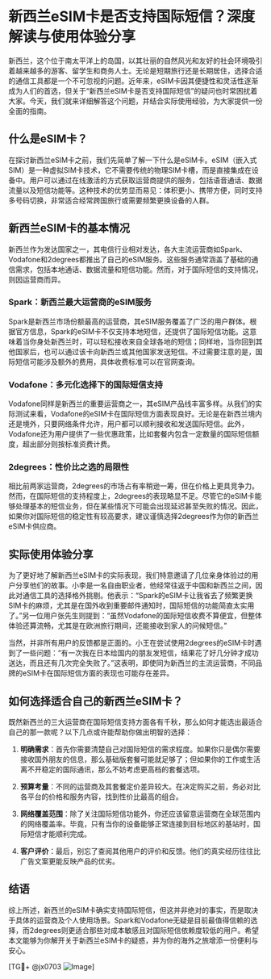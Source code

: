 # 新西兰eSIM卡是否支持国际短信？深度解读与使用体验分享

新西兰，这个位于南太平洋上的岛国，以其壮丽的自然风光和友好的社会环境吸引着越来越多的游客、留学生和商务人士。无论是短期旅行还是长期居住，选择合适的通信工具都是一个不可忽视的问题。近年来，eSIM卡因其便捷性和灵活性逐渐成为人们的首选，但关于“新西兰eSIM卡是否支持国际短信”的疑问也时常困扰着大家。今天，我们就来详细解答这个问题，并结合实际使用经验，为大家提供一份全面的指南。

## 什么是eSIM卡？

在探讨新西兰eSIM卡之前，我们先简单了解一下什么是eSIM卡。eSIM（嵌入式SIM）是一种虚拟SIM卡技术，它不需要传统的物理SIM卡槽，而是直接集成在设备中。用户可以通过在线激活的方式获取运营商提供的服务，包括语音通话、数据流量以及短信功能等。这种技术的优势显而易见：体积更小、携带方便，同时支持多号码切换，非常适合经常跨国旅行或需要频繁更换设备的人群。

## 新西兰eSIM卡的基本情况

新西兰作为发达国家之一，其电信行业相对发达，各大主流运营商如Spark、Vodafone和2degrees都推出了自己的eSIM服务。这些服务通常涵盖了基础的通信需求，包括本地通话、数据流量和短信功能。然而，对于国际短信的支持情况，则因运营商而异。

### Spark：新西兰最大运营商的eSIM服务

Spark是新西兰市场份额最高的运营商，其eSIM服务覆盖了广泛的用户群体。根据官方信息，Spark的eSIM卡不仅支持本地短信，还提供了国际短信功能。这意味着当你身处新西兰时，可以轻松接收来自全球各地的短信；同样地，当你回到其他国家后，也可以通过该卡向新西兰或其他国家发送短信。不过需要注意的是，国际短信可能涉及额外的费用，具体收费标准可以在官网查询。

### Vodafone：多元化选择下的国际短信支持

Vodafone同样是新西兰的重要运营商之一，其eSIM产品线丰富多样。从我们的实际测试来看，Vodafone的eSIM卡在国际短信方面表现良好。无论是在新西兰境内还是境外，只要网络条件允许，用户都可以顺利接收和发送国际短信。此外，Vodafone还为用户提供了一些优惠政策，比如套餐内包含一定数量的国际短信额度，超出部分则按标准资费计费。

### 2degrees：性价比之选的局限性

相比前两家运营商，2degrees的市场占有率稍逊一筹，但在价格上更具竞争力。然而，在国际短信的支持程度上，2degrees的表现略显不足。尽管它的eSIM卡能够处理基本的短信业务，但在某些情况下可能会出现延迟甚至失败的情况。因此，如果你对国际短信的稳定性有较高要求，建议谨慎选择2degrees作为你的新西兰eSIM卡供应商。

## 实际使用体验分享

为了更好地了解新西兰eSIM卡的实际表现，我们特意邀请了几位亲身体验过的用户分享他们的故事。小李是一名自由职业者，他经常往返于中国和新西兰之间，因此对通信工具的选择格外挑剔。他表示：“Spark的eSIM卡让我省去了频繁更换SIM卡的麻烦，尤其是在国外收到重要邮件通知时，国际短信的功能简直太实用了。”另一位用户张先生则提到：“虽然Vodafone的国际短信收费不算便宜，但整体体验还算流畅，尤其是在欧洲旅行期间，还能接收到家人的问候短信。”

当然，并非所有用户的反馈都是正面的。小王在尝试使用2degrees的eSIM卡时遇到了一些问题：“有一次我在日本给国内的朋友发短信，结果花了好几分钟才成功送达，而且还有几次完全失败了。”这表明，即使同为新西兰的主流运营商，不同品牌的eSIM卡在国际短信方面的表现也可能存在差异。

## 如何选择适合自己的新西兰eSIM卡？

既然新西兰的三大运营商在国际短信支持方面各有千秋，那么如何才能选出最适合自己的那一款呢？以下几点或许能帮助你做出明智的选择：

1. **明确需求**：首先你需要清楚自己对国际短信的需求程度。如果你只是偶尔需要接收国外朋友的信息，那么基础版套餐可能就足够了；但如果你的工作或生活离不开稳定的国际通讯，那么不妨考虑更高档的套餐选项。
   
2. **预算考量**：不同的运营商及其套餐定价差异较大。在决定购买之前，务必对比各平台的价格和服务内容，找到性价比最高的组合。

3. **网络覆盖范围**：除了关注国际短信功能外，你还应该留意运营商在全球范围内的网络覆盖率。毕竟，只有当你的设备能够正常连接到目标地区的基站时，国际短信才能顺利完成。

4. **客户评价**：最后，别忘了查阅其他用户的评价和反馈。他们的真实经历往往比广告文案更能反映产品的优劣。

## 结语

综上所述，新西兰的eSIM卡确实支持国际短信，但这并非绝对的事实，而是取决于具体的运营商及个人使用场景。Spark和Vodafone无疑是目前最值得信赖的选择，而2degrees则更适合那些对成本敏感且对国际短信依赖度较低的用户。希望本文能够为你解开关于新西兰eSIM卡的疑惑，并为你的海外之旅增添一份便利与安心。

[TG💪+ @jx0703 ![Image](https://github.com/user-attachments/assets/dbca1d08-cadb-493c-b0ec-ad6f7a83f270)]